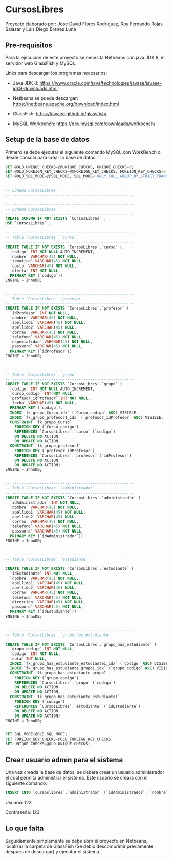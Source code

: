# CursosLibres
Proyecto elaborado por: Jose David Flores Rodriguez, Roy Fernando Rojas Salazar y Luis Diego Brenes Luna

## Pre-requisitos

Para la ejecucion de este proyecto se necesita Netbeans con java JDK 8, el servidor web GlassFish y MySQL.

Links para descargar los programas necesarios: 

- Java JDK 8: https://www.oracle.com/java/technologies/javase/javase-jdk8-downloads.html

- Netbeans se puede descargar: https://netbeans.apache.org/download/index.html

- GlassFish: https://javaee.github.io/glassfish/

- MySQL Workbench: https://dev.mysql.com/downloads/workbench/


## Setup de la base de datos

Primero se debe ejecutar el siguiente comando MySQL con WorkBench o desde consola para crear la base de datos:

```sql
SET @OLD_UNIQUE_CHECKS=@@UNIQUE_CHECKS, UNIQUE_CHECKS=0;
SET @OLD_FOREIGN_KEY_CHECKS=@@FOREIGN_KEY_CHECKS, FOREIGN_KEY_CHECKS=0;
SET @OLD_SQL_MODE=@@SQL_MODE, SQL_MODE='ONLY_FULL_GROUP_BY,STRICT_TRANS_TABLES,NO_ZERO_IN_DATE,NO_ZERO_DATE,ERROR_FOR_DIVISION_BY_ZERO,NO_ENGINE_SUBSTITUTION';

-- -----------------------------------------------------
-- Schema CursosLibres
-- -----------------------------------------------------

-- -----------------------------------------------------
-- Schema CursosLibres
-- -----------------------------------------------------
CREATE SCHEMA IF NOT EXISTS `CursosLibres` ;
USE `CursosLibres` ;

-- -----------------------------------------------------
-- Table `CursosLibres`.`curso`
-- -----------------------------------------------------
CREATE TABLE IF NOT EXISTS `CursosLibres`.`curso` (
  `codigo` INT NOT NULL AUTO_INCREMENT,
  `nombre` VARCHAR(45) NOT NULL,
  `tematica` VARCHAR(45) NOT NULL,
  `costo` VARCHAR(45) NOT NULL,
  `oferta` INT NOT NULL,
  PRIMARY KEY (`codigo`))
ENGINE = InnoDB;


-- -----------------------------------------------------
-- Table `CursosLibres`.`profesor`
-- -----------------------------------------------------
CREATE TABLE IF NOT EXISTS `CursosLibres`.`profesor` (
  `idProfesor` INT NOT NULL,
  `nombre` VARCHAR(45) NOT NULL,
  `apellido1` VARCHAR(45) NOT NULL,
  `apellido2` VARCHAR(45) NULL,
  `correo` VARCHAR(45) NOT NULL,
  `telefono` VARCHAR(45) NOT NULL,
  `especialidad` VARCHAR(45) NOT NULL,
  `password` VARCHAR(45) NOT NULL,
  PRIMARY KEY (`idProfesor`))
ENGINE = InnoDB;


-- -----------------------------------------------------
-- Table `CursosLibres`.`grupo`
-- -----------------------------------------------------
CREATE TABLE IF NOT EXISTS `CursosLibres`.`grupo` (
  `codigo` INT NOT NULL AUTO_INCREMENT,
  `Curso_codigo` INT NOT NULL,
  `profesor_idProfesor` INT NOT NULL,
  `fecha` VARCHAR(45) NOT NULL,
  PRIMARY KEY (`codigo`),
  INDEX `fk_grupo_Curso_idx` (`Curso_codigo` ASC) VISIBLE,
  INDEX `fk_grupo_profesor1_idx` (`profesor_idProfesor` ASC) VISIBLE,
  CONSTRAINT `fk_grupo_Curso`
    FOREIGN KEY (`Curso_codigo`)
    REFERENCES `CursosLibres`.`curso` (`codigo`)
    ON DELETE NO ACTION
    ON UPDATE NO ACTION,
  CONSTRAINT `fk_grupo_profesor1`
    FOREIGN KEY (`profesor_idProfesor`)
    REFERENCES `CursosLibres`.`profesor` (`idProfesor`)
    ON DELETE NO ACTION
    ON UPDATE NO ACTION)
ENGINE = InnoDB;


-- -----------------------------------------------------
-- Table `CursosLibres`.`administrador`
-- -----------------------------------------------------
CREATE TABLE IF NOT EXISTS `CursosLibres`.`administrador` (
  `idAdministrador` INT NOT NULL,
  `nombre` VARCHAR(45) NOT NULL,
  `apellido1` VARCHAR(45) NOT NULL,
  `apellido2` VARCHAR(45) NULL,
  `correo` VARCHAR(45) NOT NULL,
  `telefono` VARCHAR(45) NOT NULL,
  `password` VARCHAR(45) NOT NULL,
  PRIMARY KEY (`idAdministrador`))
ENGINE = InnoDB;


-- -----------------------------------------------------
-- Table `CursosLibres`.`estudiante`
-- -----------------------------------------------------
CREATE TABLE IF NOT EXISTS `CursosLibres`.`estudiante` (
  `idEstudiante` INT NOT NULL,
  `nombre` VARCHAR(45) NOT NULL,
  `apellido1` VARCHAR(45) NOT NULL,
  `apellido2` VARCHAR(45) NULL,
  `correo` VARCHAR(45) NOT NULL,
  `telefono` VARCHAR(45) NOT NULL,
  `direccion` VARCHAR(45) NOT NULL,
  `password` VARCHAR(45) NOT NULL,
  PRIMARY KEY (`idEstudiante`))
ENGINE = InnoDB;


-- -----------------------------------------------------
-- Table `CursosLibres`.`grupo_has_estudiante`
-- -----------------------------------------------------
CREATE TABLE IF NOT EXISTS `CursosLibres`.`grupo_has_estudiante` (
  `grupo_codigo` INT NOT NULL,
  `codigo` INT NOT NULL,
  `nota` INT NULL,
  INDEX `fk_grupo_has_estudiante_estudiante1_idx` (`codigo` ASC) VISIBLE,
  INDEX `fk_grupo_has_estudiante_grupo1_idx` (`grupo_codigo` ASC) VISIBLE,
  CONSTRAINT `fk_grupo_has_estudiante_grupo1`
    FOREIGN KEY (`grupo_codigo`)
    REFERENCES `CursosLibres`.`grupo` (`codigo`)
    ON DELETE NO ACTION
    ON UPDATE NO ACTION,
  CONSTRAINT `fk_grupo_has_estudiante_estudiante1`
    FOREIGN KEY (`codigo`)
    REFERENCES `CursosLibres`.`estudiante` (`idEstudiante`)
    ON DELETE NO ACTION
    ON UPDATE NO ACTION)
ENGINE = InnoDB;


SET SQL_MODE=@OLD_SQL_MODE;
SET FOREIGN_KEY_CHECKS=@OLD_FOREIGN_KEY_CHECKS;
SET UNIQUE_CHECKS=@OLD_UNIQUE_CHECKS;
```

## Crear usuario admin para el sistema

Una vez creada la base de datos, se debera crear un usuario administrador el cual permita administrar el sistema. Este usuario se creara con el siguiente comando:

```sql
INSERT INTO `cursoslibres`.`administrador` (`idAdministrador`, `nombre`, `apellido1`, `correo`, `telefono`, `password`) VALUES ('123', 'Admin', 'Admin', 'Admin@admin.com', '123', '123');
```

Usuario: 123.

Contraseña: 123.

## Lo que falta

Seguidamente simplemente se debe abrir el proyecto en Netbeans, localizar la carpeta de GlassFish (Se debio descomprimir previamente despues de descargar) y ejecutar el sistema.
